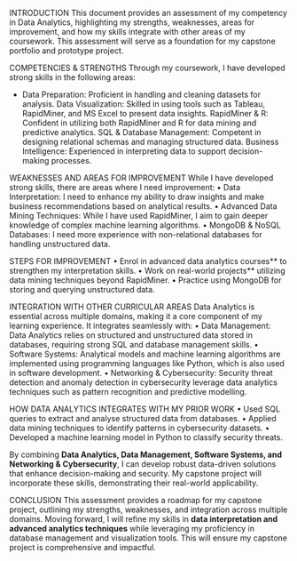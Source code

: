 INTRODUCTION
This document provides an assessment of my competency in Data Analytics, highlighting my strengths, weaknesses, areas for improvement, and how my skills integrate with other areas of my coursework. This assessment will serve as a foundation for my capstone portfolio and prototype project.

COMPETENCIES & STRENGTHS
Through my coursework, I have developed strong skills in the following areas:
- Data Preparation: Proficient in handling and cleaning datasets for analysis.
Data Visualization: Skilled in using tools such as Tableau, RapidMiner, and MS Excel to present data insights.
RapidMiner & R: Confident in utilizing both RapidMiner and R for data mining and predictive analytics.
SQL & Database Management: Competent in designing relational schemas and managing structured data.
Business Intelligence: Experienced in interpreting data to support decision-making processes.

WEAKNESSES AND AREAS FOR IMPROVEMENT
While I have developed strong skills, there are areas where I need improvement:
•	Data Interpretation: I need to enhance my ability to draw insights and make business recommendations based on analytical results.
•	Advanced Data Mining Techniques: While I have used RapidMiner, I aim to gain deeper knowledge of complex machine learning algorithms.
•	MongoDB & NoSQL Databases: I need more experience with non-relational databases for handling unstructured data.

STEPS FOR IMPROVEMENT
•	Enrol in advanced data analytics courses** to strengthen my interpretation skills.
•	Work on real-world projects** utilizing data mining techniques beyond RapidMiner.
•	Practice using MongoDB for storing and querying unstructured data.

INTEGRATION WITH OTHER CURRICULAR AREAS
Data Analytics is essential across multiple domains, making it a core component of my learning experience. It integrates seamlessly with:
•	Data Management: Data Analytics relies on structured and unstructured data stored in databases, requiring strong SQL and database management skills.
•	Software Systems: Analytical models and machine learning algorithms are implemented using programming languages like Python, which is also used in software development.
•	Networking & Cybersecurity: Security threat detection and anomaly detection in cybersecurity leverage data analytics techniques such as pattern recognition and predictive modelling.

HOW DATA ANALYTICS INTEGRATES WITH MY PRIOR WORK
•	Used SQL queries to extract and analyse structured data from databases.
•	Applied data mining techniques to identify patterns in cybersecurity datasets.
•	Developed a machine learning model in Python to classify security threats.

By combining **Data Analytics, Data Management, Software Systems, and Networking & Cybersecurity**, I can develop robust data-driven solutions that enhance decision-making and security. My capstone project will incorporate these skills, demonstrating their real-world applicability.

CONCLUSION
This assessment provides a roadmap for my capstone project, outlining my strengths, weaknesses, and integration across multiple domains. Moving forward, I will refine my skills in **data interpretation and advanced analytics techniques** while leveraging my proficiency in database management and visualization tools. This will ensure my capstone project is comprehensive and impactful.
